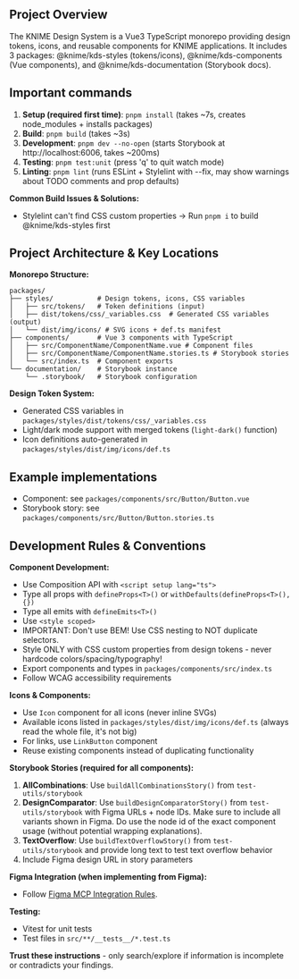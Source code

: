 ## Project Overview

The KNIME Design System is a Vue3 TypeScript monorepo providing design tokens, icons, and reusable components for KNIME applications. It includes 3 packages: @knime/kds-styles (tokens/icons), @knime/kds-components (Vue components), and @knime/kds-documentation (Storybook docs).

## Important commands

1. **Setup (required first time)**: `pnpm install` (takes ~7s, creates node_modules + installs packages)
2. **Build**: `pnpm build` (takes ~3s)
3. **Development**: `pnpm dev --no-open` (starts Storybook at http://localhost:6006, takes ~200ms)
4. **Testing**: `pnpm test:unit` (press 'q' to quit watch mode)
5. **Linting**: `pnpm lint` (runs ESLint + Stylelint with --fix, may show warnings about TODO comments and prop defaults)

**Common Build Issues & Solutions:**

- Stylelint can't find CSS custom properties → Run `pnpm i` to build @knime/kds-styles first

## Project Architecture & Key Locations

**Monorepo Structure:**

```
packages/
├── styles/           # Design tokens, icons, CSS variables
│   ├── src/tokens/   # Token definitions (input)
│   ├── dist/tokens/css/_variables.css  # Generated CSS variables (output)
│   └── dist/img/icons/ # SVG icons + def.ts manifest
├── components/       # Vue 3 components with TypeScript
│   ├── src/ComponentName/ComponentName.vue # Component files
│   ├── src/ComponentName/ComponentName.stories.ts # Storybook stories
│   └── src/index.ts  # Component exports
└── documentation/    # Storybook instance
    └── .storybook/   # Storybook configuration
```

**Design Token System:**

- Generated CSS variables in `packages/styles/dist/tokens/css/_variables.css`
- Light/dark mode support with merged tokens (`light-dark()` function)
- Icon definitions auto-generated in `packages/styles/dist/img/icons/def.ts`

## Example implementations

- Component: see `packages/components/src/Button/Button.vue`
- Storybook story: see `packages/components/src/Button/Button.stories.ts`

## Development Rules & Conventions

**Component Development:**

- Use Composition API with `<script setup lang="ts">`
- Type all props with `defineProps<T>()` or `withDefaults(defineProps<T>(), {})`
- Type all emits with `defineEmits<T>()`
- Use `<style scoped>`
- IMPORTANT: Don't use BEM! Use CSS nesting to NOT duplicate selectors.
- Style ONLY with CSS custom properties from design tokens - never hardcode colors/spacing/typography!
- Export components and types in `packages/components/src/index.ts`
- Follow WCAG accessibility requirements

**Icons & Components:**

- Use `Icon` component for all icons (never inline SVGs)
- Available icons listed in `packages/styles/dist/img/icons/def.ts` (always read the whole file, it's not big)
- For links, use `LinkButton` component
- Reuse existing components instead of duplicating functionality

**Storybook Stories (required for all components):**

1. **AllCombinations**: Use `buildAllCombinationsStory()` from `test-utils/storybook`
2. **DesignComparator**: Use `buildDesignComparatorStory()` from `test-utils/storybook` with Figma URLs + node IDs. Make sure to include all variants shown in Figma. Do use the node id of the exact component usage (without potential wrapping explanations).
3. **TextOverflow**: Use `buildTextOverflowStory()` from `test-utils/storybook` and provide long text to test text overflow behavior
4. Include Figma design URL in story parameters

**Figma Integration (when implementing from Figma):**

- Follow [Figma MCP Integration Rules](./instructions/figma.md).

**Testing:**

- Vitest for unit tests
- Test files in `src/**/__tests__/*.test.ts`

**Trust these instructions** - only search/explore if information is incomplete or contradicts your findings.

